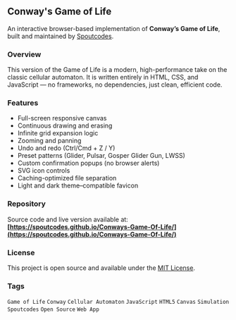 ## Conway's Game of Life

An interactive browser-based implementation of **Conway’s Game of Life**, built and maintained by [Spoutcodes](https://github.com/Spoutcodes).

### Overview
This version of the Game of Life is a modern, high-performance take on the classic cellular automaton. It is written entirely in HTML, CSS, and JavaScript — no frameworks, no dependencies, just clean, efficient code.

### Features
- Full-screen responsive canvas  
- Continuous drawing and erasing  
- Infinite grid expansion logic  
- Zooming and panning  
- Undo and redo (Ctrl/Cmd + Z / Y)  
- Preset patterns (Glider, Pulsar, Gosper Glider Gun, LWSS)  
- Custom confirmation popups (no browser alerts)  
- SVG icon controls  
- Caching-optimized file separation  
- Light and dark theme–compatible favicon  

### Repository
Source code and live version available at:  
**[https://spoutcodes.github.io/Conways-Game-Of-Life/](https://spoutcodes.github.io/Conways-Game-Of-Life/)**

### License
This project is open source and available under the [MIT License](LICENSE).

### Tags
`Game of Life` `Conway` `Cellular Automaton` `JavaScript` `HTML5` `Canvas` `Simulation` `Spoutcodes` `Open Source` `Web App`
